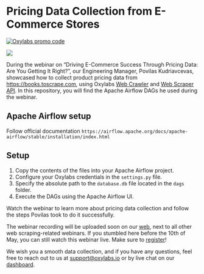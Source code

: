 # Pricing Data Collection from E-Commerce Stores

[![Oxylabs promo code](https://user-images.githubusercontent.com/129506779/250792357-8289e25e-9c36-4dc0-a5e2-2706db797bb5.png)](https://oxylabs.go2cloud.org/aff_c?offer_id=7&aff_id=877&url_id=112)




[![](https://dcbadge.vercel.app/api/server/eWsVUJrnG5)](https://discord.gg/GbxmdGhZjq)

During the webinar on “Driving E-Commerce Success Through Pricing Data: Are You Getting It Right?”, our Engineering Manager, Povilas Kudriavcevas, showcased how to collect product pricing data from https://books.toscrape.com, using Oxylabs [<u>Web Crawler</u>](https://oxylabs.io/features/web-crawler) and [<u>Web Scraper API</u>](https://oxylabs.io/products/scraper-api/web). In this repository, you will find the Apache Airflow DAGs he used during the webinar. 

## Apache Airflow setup
Follow official documentation `https://airflow.apache.org/docs/apache-airflow/stable/installation/index.html`

## Setup
1. Copy the contents of the files into your Apache Airflow project.
2. Configure your Oxylabs credentials in the `settings.py` file.
3. Specify the absolute path to the `database.db` file located in the `dags` folder.
4. Execute the DAGs using the Apache Airflow UI.

Watch the webinar to learn more about pricing data collection and follow the steps Povilas took to do it successfully. 

The webinar recording will be uploaded soon on our [<u>web</u>](https://oxylabs.io/resources/webinars), next to all other web scraping-related webinars. If you stumbled here before the 10th of May, you can still watch this webinar live. Make sure to [<u>register</u>](https://www.bigmarker.com/oxylabs/Driving-E-Commerce-Success-Through-Pricing-Data-Are-You-Getting-It-Right?)!

We wish you a smooth data collection, and if you have any questions, feel free to reach out to us at support@oxylabs.io or by live chat on our [<u>dashboard</u>](https://dashboard.oxylabs.io/en/registration). 
